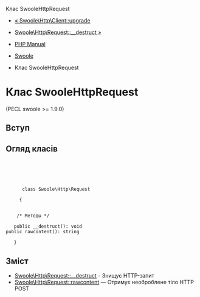 Клас SwooleHttpRequest

-   [« Swoole\\Http\\Client::upgrade](swoole-http-client.upgrade.html)
    
-   [Swoole\\Http\\Request::\_\_destruct »](swoole-http-request.destruct.html)
    
-   [PHP Manual](index.html)
    
-   [Swoole](book.swoole.html)
    
-   Клас SwooleHttpRequest
    

# Клас SwooleHttpRequest

(PECL swoole >= 1.9.0)

## Вступ

## Огляд класів

```classsynopsis



    
     
      class Swoole\Http\Request
     
     {


    /* Методы */
    
   public __destruct(): void
public rawcontent(): string

   }
```

## Зміст

-   [Swoole\\Http\\Request::\_\_destruct](swoole-http-request.destruct.html) - Знищує HTTP-запит
-   [Swoole\\Http\\Request::rawcontent](swoole-http-request.rawcontent.html) — Отримує необроблене тіло HTTP POST